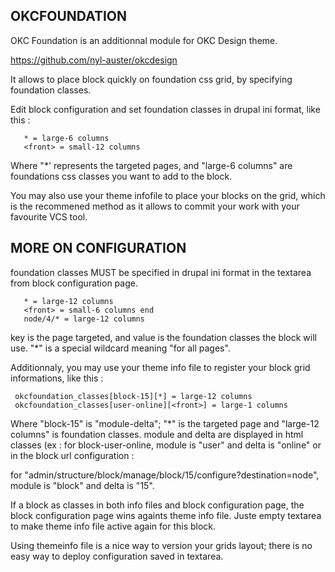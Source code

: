 OKCFOUNDATION
---------------

OKC Foundation is an additionnal module for OKC Design theme.

https://github.com/nyl-auster/okcdesign

It allows to place block quickly on foundation css grid, by specifying foundation classes.

Edit block configuration and set foundation classes in drupal ini format, like this :

```
   * = large-6 columns
   <front> = small-12 columns
```

Where "*' represents the targeted pages, and "large-6 columns" are foundations css classes you want
to add to the block.

You may also use your theme infofile to place your blocks on the grid, which is the recommened
method as it allows to commit your work with your favourite VCS tool.

MORE ON CONFIGURATION
---------------------

 foundation classes MUST be specified in drupal ini format in
 the textarea from block configuration page.
```
   * = large-12 columns
   <front> = small-6 columns end
   node/4/* = large-12 columns
```

 key is the page targeted, and value is the foundation classes the block will use.
 "*" is a special wildcard meaning "for all pages".

 Additionnaly, you may use your theme info file to register your
 block grid informations, like this :

```
 okcfoundation_classes[block-15][*] = large-12 columns
 okcfoundation_classes[user-online][<front>] = large-1 columns
```

 Where "block-15" is "module-delta"; "*" is the targeted page and "large-12 columns" is foundation classes.
 module and delta are displayed in html classes (ex : for block-user-online, module is "user" and delta is "online"
 or in the block url configuration :

 for "admin/structure/block/manage/block/15/configure?destination=node", module is "block" and delta is "15".

 If a block as classes in both info files and block configuration page, the block configuration
 page wins againts theme info file.
 Juste empty textarea to make theme info file active again for this block.

 Using themeinfo file is a nice way to version your grids layout; there is no easy
 way to deploy configuration saved in textarea.
